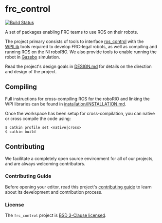 # frc_control


[![Build Status](https://travis-ci.com/uwreact/frc_control.svg?branch=kinetic-devel)](https://travis-ci.com/uwreact/frc_control)

A set of packages enabling FRC teams to use ROS on their robots.

The project primary consists of tools to interface [ros_control](http://wiki.ros.org/ros_control) with the [WPILib](https://github.com/wpilibsuite/allwpilib) tools required to develop FRC-legal robots, as well as compiling and running ROS on the NI roboRIO.
We also provide tools to enable running the robot in [Gazebo](http://gazebosim.org/) simulation.

Read the project's design goals in [DESIGN.md](DESIGN.md) for details on the direction and design of the project.

## Compiling

Full instructions for cross-compiling ROS for the roboRIO and linking the WPI libraries can be found in [installation/INSTALLATION.md](installation/INSTALLATION.md).

Once the workspace has been setup for cross-compilation, you can native or cross compile the code using:

    $ catkin profile set <native|cross>
    $ catkin build

## Contributing

We facilitate a completely open source environment for all of our projects, and are always welcoming contributors.

### Contributing Guide

Before opening your editor, read this project's [contributing guide](CONTRIBUTING.md) to learn about its development and contribution process.

### License

The `frc_control` project is [BSD 3-Clause licensed](LICENSE).
